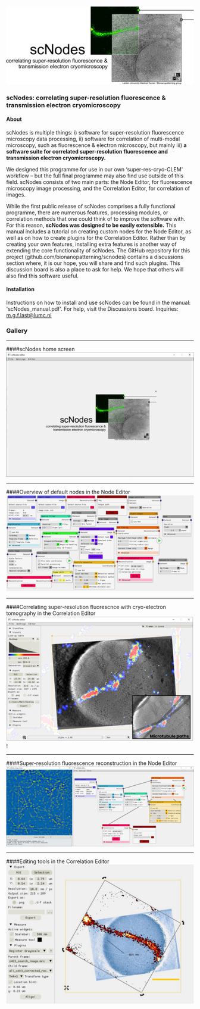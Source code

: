 ![](scNodes/icons/scnodes_boot_img.png)

### scNodes: correlating super-resolution fluorescence & transmission electron cryomicroscopy

#### About
scNodes is multiple things: i) software for super-resolution fluorescence microscopy data processing, ii) software for correlation of multi-modal microscopy, such as fluorescence & electron microscopy, but mainly iii) **a software suite for correlated super-resolution fluorescence and transmission electron cryomicroscopy.** 

We designed this programme for use in our own ‘super-res-cryo-CLEM’ workflow – but the full final programme may also find use outside of this field. scNodes consists of two main parts: the Node Editor, for fluorescence microscopy image processing, and the Correlation Editor, for correlation of images. 

While the first public release of scNodes comprises a fully functional programme, there are numerous features, processing modules, or correlation methods that one could think of to improve the software with.  For this reason, **scNodes was designed to be easily extensible.** This manual includes a tutorial on creating custom nodes for the Node Editor, as well as on how to create plugins for the Correlation Editor. Rather than by creating your own features, installing extra features is another way of extending the core functionality of scNodes. The  GitHub repository for this project (github.com/bionanopatterning/scnodes) contains a discussions section where, it is our hope, you will share and find such plugins. This discussion board is also a place to ask for help. We hope that others will also find this software useful.

#### Installation
Instructions on how to install and use scNodes can be found in the manual: 'scNodes_manual.pdf'. For help, visit the Discussions board. Inquiries: m.g.f.last@lumc.nl

### Gallery
___
####scNodes home screen
![](res/readme_img_c.png)
___
####Overview of default nodes in the Node Editor
![](res/readme_img_b.png)
___
####Correlating super-resolution fluorescnce with cryo-electron tomography in the Correlation Editor
![](res/readme_img_a.png)!

___
####Super-resolution fluorescence reconstruction in the Node Editor
![](res/readme_img_d.png)

___
####Editing tools in the Correlation Editor
![](res/readme_img_e.png)